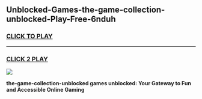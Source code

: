 
## Unblocked-Games-the-game-collection-unblocked-Play-Free-6nduh
<h3>
<a href="https://premium76.site?title=the-game-collection-unblocked&ref=09A">CLICK TO PLAY</a></h3>
<hr>

<h3>
<a href="https://premium76.site?title=the-game-collection-unblocked&ref=09A">CLICK 2 PLAY</a>
  
</h3>

<a href="https://premium76.site?title=the-game-collection-unblocked&ref=09A"><img src="https://clearcache.store/games.png"></a>


**the-game-collection-unblocked games unblocked: Your Gateway to Fun and Accessible Online Gaming**
